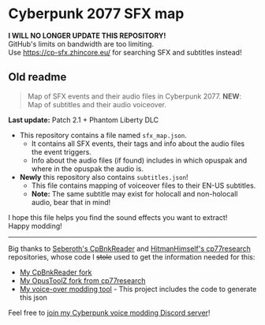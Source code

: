# Cyberpunk 2077 SFX map

**I WILL NO LONGER UPDATE THIS REPOSITORY!**  
GitHub's limits on bandwidth are too limiting.  
Use <https://cp-sfx.zhincore.eu/> for searching SFX and subtitles instead!

## Old readme

> Map of SFX events and their audio files in Cyberpunk 2077.
> **NEW**: Map of subtitles and their audio voiceover.

**Last update:** Patch 2.1 + Phantom Liberty DLC

- This repository contains a file named `sfx_map.json`.
  - It contains all SFX events, their tags and info about the audio files the event triggers.
  - Info about the audio files (if found) includes in which opuspak and where in the opuspak the audio is.
- **Newly** this repository also contains `subtitles.json`!
  - This file contains mapping of voiceover files to their EN-US subtitles.
  - **Note:** The same subtitle may exist for holocall and non-holocall audio, bear that in mind!

I hope this file helps you find the sound effects you want to extract!  
Happy modding!

---

Big thanks to [Seberoth's CpBnkReader](https://github.com/seberoth/CpBnkReader) and [HitmanHimself's cp77research](https://github.com/HitmanHimself/cp77research) repositories, whose code I ~~stole~~ used to get the information needed for this:

- [My CpBnkReader fork](https://github.com/Zhincore/CpBnkReader)
- [My OpusToolZ fork from cp77research](https://github.com/Zhincore/OpusToolZ)
- [My voice-over modding tool](https://github.com/Zhincore/cp2077-voiceswap) - This project includes the code to generate this json

Feel free to [join my Cyberpunk voice modding Discord server](https://discord.gg/5mVrUh34Nd)!

